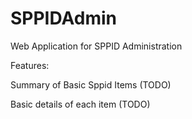 # SPPIDAdmin

Web Application for SPPID Administration

Features:

Summary of Basic Sppid Items (TODO)

Basic details of each item (TODO)
